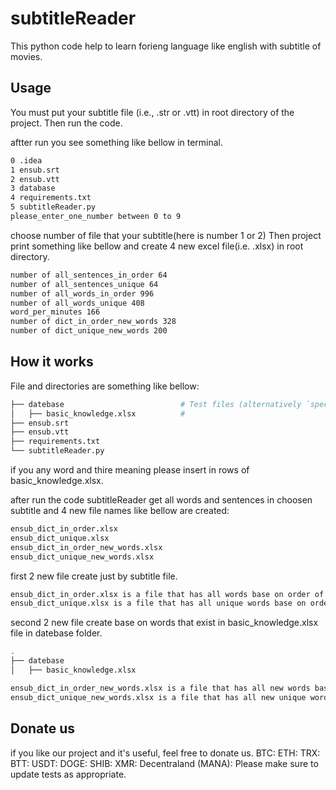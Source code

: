 # subtitleReader

This python code help to learn forieng language like english with subtitle of movies.

## Usage

You must put your subtitle file (i.e., .str or .vtt) in root directory of the project. Then run the code.

aftter run you see something like bellow in terminal.
```bash
0 .idea
1 ensub.srt
2 ensub.vtt
3 database
4 requirements.txt
5 subtitleReader.py
please_enter_one_number between 0 to 9
```

choose number of file that your subtitle(here is number 1 or 2)
Then project print something like bellow and create 4 new excel file(i.e. .xlsx) in root directory.

```bash
number of all_sentences_in_order 64
number of all_sentences_unique 64
number of all_words_in_order 996
number of all_words_unique 408
word_per_minutes 166
number of dict_in_order_new_words 328
number of dict_unique_new_words 200
```

## How it works

File and directories are something like bellow:

```bash
├── datebase                          # Test files (alternatively `spec` or `tests`)
│   ├── basic_knowledge.xlsx          # 
├── ensub.srt 
├── ensub.vtt
├── requirements.txt
└── subtitleReader.py
```
if you any word and thire meaning please insert in rows of basic_knowledge.xlsx.


after run the code subtitleReader get all words and sentences in choosen subtitle and 4 new file names like bellow are created:


```bash
ensub_dict_in_order.xlsx         
ensub_dict_unique.xlsx   
ensub_dict_in_order_new_words.xlsx
ensub_dict_unique_new_words.xlsx
```

first 2 new file create just by subtitle file.

```bash
ensub_dict_in_order.xlsx is a file that has all words base on order of showing in subtitle.
ensub_dict_unique.xlsx is a file that has all unique words base on order of showing in subtitle.
```

second 2 new file create base on words that exist in basic_knowledge.xlsx file in datebase folder.

```bash
.
├── datebase                           
│   ├── basic_knowledge.xlsx          
```

```bash
ensub_dict_in_order_new_words.xlsx is a file that has all new words base on order of showing in subtitle.
ensub_dict_unique_new_words.xlsx is a file that has all new unique words base on order of showing in subtitle.
```



## Donate us
if you like our project and it's useful, feel free to donate us.
BTC:
ETH:
TRX:
BTT:
USDT:
DOGE:
SHIB:
XMR:
Decentraland (MANA):
Please make sure to update tests as appropriate.


